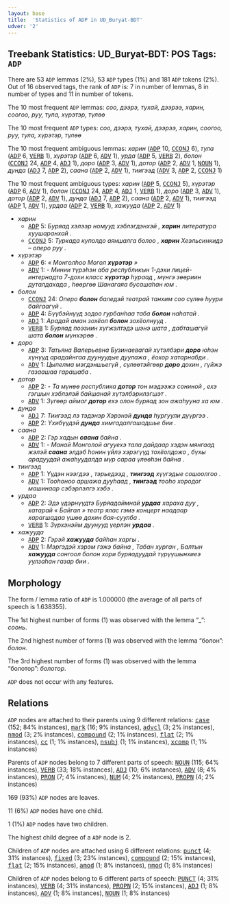 ```yaml
---
layout: base
title:  'Statistics of ADP in UD_Buryat-BDT'
udver: '2'
---
```


## Treebank Statistics: UD_Buryat-BDT: POS Tags: `ADP`

There are 53 `ADP` lemmas (2%), 53 `ADP` types (1%) and 181 `ADP` tokens (2%).
Out of 16 observed tags, the rank of `ADP` is: 7 in number of lemmas, 8 in number of types and 11 in number of tokens.

The 10 most frequent `ADP` lemmas: <em>соо, дээрэ, тухай, дээрээ, харин, соогоо, руу, тула, хүрэтэр, түлөө</em>

The 10 most frequent `ADP` types:  <em>соо, дээрэ, тухай, дээрээ, харин, соогоо, руу, тула, хүрэтэр, түлөө</em>

The 10 most frequent ambiguous lemmas: <em>харин</em> (<tt><a href="bxr_bdt-pos-ADP.html">ADP</a></tt> 10, <tt><a href="bxr_bdt-pos-CCONJ.html">CCONJ</a></tt> 6), <em>тула</em> (<tt><a href="bxr_bdt-pos-ADP.html">ADP</a></tt> 6, <tt><a href="bxr_bdt-pos-VERB.html">VERB</a></tt> 1), <em>хүрэтэр</em> (<tt><a href="bxr_bdt-pos-ADP.html">ADP</a></tt> 6, <tt><a href="bxr_bdt-pos-ADV.html">ADV</a></tt> 1), <em>урда</em> (<tt><a href="bxr_bdt-pos-ADP.html">ADP</a></tt> 5, <tt><a href="bxr_bdt-pos-VERB.html">VERB</a></tt> 2), <em>болон</em> (<tt><a href="bxr_bdt-pos-CCONJ.html">CCONJ</a></tt> 24, <tt><a href="bxr_bdt-pos-ADP.html">ADP</a></tt> 4, <tt><a href="bxr_bdt-pos-ADJ.html">ADJ</a></tt> 1), <em>доро</em> (<tt><a href="bxr_bdt-pos-ADP.html">ADP</a></tt> 3, <tt><a href="bxr_bdt-pos-ADV.html">ADV</a></tt> 1), <em>дотор</em> (<tt><a href="bxr_bdt-pos-ADP.html">ADP</a></tt> 2, <tt><a href="bxr_bdt-pos-ADV.html">ADV</a></tt> 1, <tt><a href="bxr_bdt-pos-NOUN.html">NOUN</a></tt> 1), <em>дунда</em> (<tt><a href="bxr_bdt-pos-ADJ.html">ADJ</a></tt> 7, <tt><a href="bxr_bdt-pos-ADP.html">ADP</a></tt> 2), <em>саана</em> (<tt><a href="bxr_bdt-pos-ADP.html">ADP</a></tt> 2, <tt><a href="bxr_bdt-pos-ADV.html">ADV</a></tt> 1), <em>тиигээд</em> (<tt><a href="bxr_bdt-pos-ADV.html">ADV</a></tt> 3, <tt><a href="bxr_bdt-pos-ADP.html">ADP</a></tt> 2, <tt><a href="bxr_bdt-pos-CCONJ.html">CCONJ</a></tt> 1)

The 10 most frequent ambiguous types:  <em>харин</em> (<tt><a href="bxr_bdt-pos-ADP.html">ADP</a></tt> 5, <tt><a href="bxr_bdt-pos-CCONJ.html">CCONJ</a></tt> 5), <em>хүрэтэр</em> (<tt><a href="bxr_bdt-pos-ADP.html">ADP</a></tt> 6, <tt><a href="bxr_bdt-pos-ADV.html">ADV</a></tt> 1), <em>болон</em> (<tt><a href="bxr_bdt-pos-CCONJ.html">CCONJ</a></tt> 24, <tt><a href="bxr_bdt-pos-ADP.html">ADP</a></tt> 4, <tt><a href="bxr_bdt-pos-ADJ.html">ADJ</a></tt> 1, <tt><a href="bxr_bdt-pos-VERB.html">VERB</a></tt> 1), <em>доро</em> (<tt><a href="bxr_bdt-pos-ADP.html">ADP</a></tt> 3, <tt><a href="bxr_bdt-pos-ADV.html">ADV</a></tt> 1), <em>дотор</em> (<tt><a href="bxr_bdt-pos-ADP.html">ADP</a></tt> 2, <tt><a href="bxr_bdt-pos-ADV.html">ADV</a></tt> 1), <em>дунда</em> (<tt><a href="bxr_bdt-pos-ADJ.html">ADJ</a></tt> 7, <tt><a href="bxr_bdt-pos-ADP.html">ADP</a></tt> 2), <em>саана</em> (<tt><a href="bxr_bdt-pos-ADP.html">ADP</a></tt> 2, <tt><a href="bxr_bdt-pos-ADV.html">ADV</a></tt> 1), <em>тиигээд</em> (<tt><a href="bxr_bdt-pos-ADP.html">ADP</a></tt> 1, <tt><a href="bxr_bdt-pos-ADV.html">ADV</a></tt> 1), <em>урдаа</em> (<tt><a href="bxr_bdt-pos-ADP.html">ADP</a></tt> 2, <tt><a href="bxr_bdt-pos-VERB.html">VERB</a></tt> 1), <em>хажууда</em> (<tt><a href="bxr_bdt-pos-ADP.html">ADP</a></tt> 2, <tt><a href="bxr_bdt-pos-ADV.html">ADV</a></tt> 1)


* <em>харин</em>
  * <tt><a href="bxr_bdt-pos-ADP.html">ADP</a></tt> 5: <em>Буряад хэлээр номууд хэблэгдэнхэй , <b>харин</b> литература хуушаранхай .</em>
  * <tt><a href="bxr_bdt-pos-CCONJ.html">CCONJ</a></tt> 5: <em>Туркада куполдо аяншалга болоо , <b>харин</b> Хеэльсинкидэ – оперо руу .</em>
* <em>хүрэтэр</em>
  * <tt><a href="bxr_bdt-pos-ADP.html">ADP</a></tt> 6: <em>« Монголһоо Могол <b>хүрэтэр</b> »</em>
  * <tt><a href="bxr_bdt-pos-ADV.html">ADV</a></tt> 1: <em>- Минии түрэһэн аба республикын 1-дэхи лицей-интернадта 7-дохи класс <b>хүрэтэр</b> һураад , мүнгэ зөөриин дуталдахада , һөөргөө Шанагаяа бусашаһан юм .</em>
* <em>болон</em>
  * <tt><a href="bxr_bdt-pos-CCONJ.html">CCONJ</a></tt> 24: <em>Оперо <b>болон</b> баледэй театрай танхим соо сүлөө һуури байгаагүй .</em>
  * <tt><a href="bxr_bdt-pos-ADP.html">ADP</a></tt> 4: <em>Бүүбэйнүүд зодоо гурбанһаа таба <b>болон</b> наһатай .</em>
  * <tt><a href="bxr_bdt-pos-ADJ.html">ADJ</a></tt> 1: <em>Арадай аман зохёол <b>болон</b> зохёолнууд .</em>
  * <tt><a href="bxr_bdt-pos-VERB.html">VERB</a></tt> 1: <em>Буряад поэзиин хүгжэлтэдэ шэнэ шата , дабташагүй шата <b>болон</b> мүнхэрөө .</em>
* <em>доро</em>
  * <tt><a href="bxr_bdt-pos-ADP.html">ADP</a></tt> 3: <em>Татьяна Валерьевна Бузинаевагай хүтэлбэри <b>доро</b> юһэн хүнүүд арадайнгаа дуунуудые дуулажа , ёохор хатарнабди .</em>
  * <tt><a href="bxr_bdt-pos-ADV.html">ADV</a></tt> 1: <em>Цыпелма мэгдэншьегүй , сүлөөтэйгөөр <b>доро</b> дохин , гүйжэ газаашаа гарашаба .</em>
* <em>дотор</em>
  * <tt><a href="bxr_bdt-pos-ADP.html">ADP</a></tt> 2: <em>- Та мүнөө республика <b>дотор</b> тон мэдээжэ сониной , ехэ гэгшын хэблэлэй байшанай хүтэлбэрилэгшэт .</em>
  * <tt><a href="bxr_bdt-pos-ADV.html">ADV</a></tt> 1: <em>Зүгөөр аймаг <b>дотор</b> ехэ олон буряад зон ажаһууна ха юм .</em>
* <em>дунда</em>
  * <tt><a href="bxr_bdt-pos-ADJ.html">ADJ</a></tt> 7: <em>Тиигээд лэ тэдэнэр Хэрэнэй <b>дунда</b> һургуули дүүргээ .</em>
  * <tt><a href="bxr_bdt-pos-ADP.html">ADP</a></tt> 2: <em>Үхибүүдэй <b>дунда</b> химгадалгашадшье бии .</em>
* <em>саана</em>
  * <tt><a href="bxr_bdt-pos-ADP.html">ADP</a></tt> 2: <em>Гэр хадын <b>саана</b> байна .</em>
  * <tt><a href="bxr_bdt-pos-ADV.html">ADV</a></tt> 1: <em>- Манай Монголой агууехэ тала дайдаар хэдэн мянгаад жэлэй <b>саана</b> элдэб һонин үйлэ хэрэгүүд тохёолдожо , бүхы арадуудай ажаһуудалда мүр сараа үлөөһэн байна .</em>
* <em>тиигээд</em>
  * <tt><a href="bxr_bdt-pos-ADP.html">ADP</a></tt> 1: <em>Үүдэн нээгдээ , тэрьедээд , <b>тиигээд</b> хүүгэдые сошоолгоо .</em>
  * <tt><a href="bxr_bdt-pos-ADV.html">ADV</a></tt> 1: <em>Тооһоноо аршажа дууһаад , <b>тиигээд</b> тооһо хородог машинаар сэбэрлэлгэ хэбэ .</em>
* <em>урдаа</em>
  * <tt><a href="bxr_bdt-pos-ADP.html">ADP</a></tt> 2: <em>Эдэ үдэрнүүдтэ Буряадаймнай <b>урдаа</b> хараха дуу , хатарай « Байгал » театр ялас гэмэ концерт наадаар харагшадаа үшөө дахин бая-суулба .</em>
  * <tt><a href="bxr_bdt-pos-VERB.html">VERB</a></tt> 1: <em>Зүрхэнэйм дуунууд үерлэн <b>урдаа</b> .</em>
* <em>хажууда</em>
  * <tt><a href="bxr_bdt-pos-ADP.html">ADP</a></tt> 2: <em>Гэрэй <b>хажууда</b> байһан харгы .</em>
  * <tt><a href="bxr_bdt-pos-ADV.html">ADV</a></tt> 1: <em>Мэргэдэй хэрэм гэжэ байна , Табан хурган , Балтын <b>хажууда</b> сонгоол болон хори буряадуудай түрүүшынхиеэ уулзаһан газар бии .</em>

## Morphology

The form / lemma ratio of `ADP` is 1.000000 (the average of all parts of speech is 1.638355).

The 1st highest number of forms (1) was observed with the lemma “_”: <em>соонь</em>.

The 2nd highest number of forms (1) was observed with the lemma “болон”: <em>болон</em>.

The 3rd highest number of forms (1) was observed with the lemma “болотор”: <em>болотор</em>.

`ADP` does not occur with any features.


## Relations

`ADP` nodes are attached to their parents using 9 different relations: <tt><a href="bxr_bdt-dep-case.html">case</a></tt> (152; 84% instances), <tt><a href="bxr_bdt-dep-mark.html">mark</a></tt> (16; 9% instances), <tt><a href="bxr_bdt-dep-advcl.html">advcl</a></tt> (3; 2% instances), <tt><a href="bxr_bdt-dep-nmod.html">nmod</a></tt> (3; 2% instances), <tt><a href="bxr_bdt-dep-compound.html">compound</a></tt> (2; 1% instances), <tt><a href="bxr_bdt-dep-flat.html">flat</a></tt> (2; 1% instances), <tt><a href="bxr_bdt-dep-cc.html">cc</a></tt> (1; 1% instances), <tt><a href="bxr_bdt-dep-nsubj.html">nsubj</a></tt> (1; 1% instances), <tt><a href="bxr_bdt-dep-xcomp.html">xcomp</a></tt> (1; 1% instances)

Parents of `ADP` nodes belong to 7 different parts of speech: <tt><a href="bxr_bdt-pos-NOUN.html">NOUN</a></tt> (115; 64% instances), <tt><a href="bxr_bdt-pos-VERB.html">VERB</a></tt> (33; 18% instances), <tt><a href="bxr_bdt-pos-ADJ.html">ADJ</a></tt> (10; 6% instances), <tt><a href="bxr_bdt-pos-ADV.html">ADV</a></tt> (8; 4% instances), <tt><a href="bxr_bdt-pos-PRON.html">PRON</a></tt> (7; 4% instances), <tt><a href="bxr_bdt-pos-NUM.html">NUM</a></tt> (4; 2% instances), <tt><a href="bxr_bdt-pos-PROPN.html">PROPN</a></tt> (4; 2% instances)

169 (93%) `ADP` nodes are leaves.

11 (6%) `ADP` nodes have one child.

1 (1%) `ADP` nodes have two children.

The highest child degree of a `ADP` node is 2.

Children of `ADP` nodes are attached using 6 different relations: <tt><a href="bxr_bdt-dep-punct.html">punct</a></tt> (4; 31% instances), <tt><a href="bxr_bdt-dep-fixed.html">fixed</a></tt> (3; 23% instances), <tt><a href="bxr_bdt-dep-compound.html">compound</a></tt> (2; 15% instances), <tt><a href="bxr_bdt-dep-flat.html">flat</a></tt> (2; 15% instances), <tt><a href="bxr_bdt-dep-amod.html">amod</a></tt> (1; 8% instances), <tt><a href="bxr_bdt-dep-nmod.html">nmod</a></tt> (1; 8% instances)

Children of `ADP` nodes belong to 6 different parts of speech: <tt><a href="bxr_bdt-pos-PUNCT.html">PUNCT</a></tt> (4; 31% instances), <tt><a href="bxr_bdt-pos-VERB.html">VERB</a></tt> (4; 31% instances), <tt><a href="bxr_bdt-pos-PROPN.html">PROPN</a></tt> (2; 15% instances), <tt><a href="bxr_bdt-pos-ADJ.html">ADJ</a></tt> (1; 8% instances), <tt><a href="bxr_bdt-pos-ADV.html">ADV</a></tt> (1; 8% instances), <tt><a href="bxr_bdt-pos-NOUN.html">NOUN</a></tt> (1; 8% instances)

